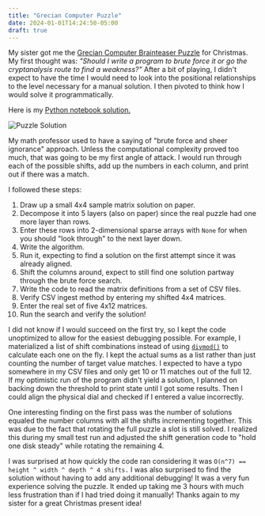 ```yaml
---
title: "Grecian Computer Puzzle"
date: 2024-01-01T14:24:50-05:00
draft: true
---
```


My sister got me the [Grecian Computer Brainteaser Puzzle](https://www.amazon.com/True-Genius-Grecian-Computer/dp/B08469GT8K) for Christmas. My first thought was: _"Should I write a program to brute force it or go the cryptanalysis route to find a weakness?"_ After a bit of playing, I didn't expect to have the time I would need to look into the positional relationships to the level necessary for a manual solution. I then pivoted to think how I would solve it programmatically.

Here is my [Python notebook solution.](https://github.com/danieladams456/blog-danieladamstech/blob/main/content/code-examples/grecian-computer-puzzle/puzzle.ipynb)

![Puzzle Solution](https://images.danieladamstech.com/2023-grecian-computer-puzzle-small.jpg)

My math professor used to have a saying of "brute force and sheer ignorance" approach. Unless the computational complexity proved too much, that was going to be my first angle of attack. I would run through each of the possible shifts, add up the numbers in each column, and print out if there was a match.

I followed these steps:

1. Draw up a small 4x4 sample matrix solution on paper.
2. Decompose it into 5 layers (also on paper) since the real puzzle had one more layer than rows.
3. Enter these rows into 2-dimensional sparse arrays with `None` for when you should "look through" to the next layer down.
4. Write the algorithm.
5. Run it, expecting to find a solution on the first attempt since it was already aligned.
6. Shift the columns around, expect to still find one solution partway through the brute force search.
7. Write the code to read the matrix definitions from a set of CSV files.
8. Verify CSV ingest method by entering my shifted 4x4 matrices.
9. Enter the real set of five 4x12 matrices.
10. Run the search and verify the solution!

I did not know if I would succeed on the first try, so I kept the code unoptimized to allow for the easiest debugging possible. For example, I materialized a list of shift combinations instead of using [`divmod()`](https://docs.python.org/3/library/functions.html#divmod) to calculate each one on the fly. I kept the actual sums as a list rather than just counting the number of target value matches. I expected to have a typo somewhere in my CSV files and only get 10 or 11 matches out of the full 12. If my optimistic run of the program didn't yield a solution, I planned on backing down the threshold to print state until I got some results. Then I could align the physical dial and checked if I entered a value incorrectly.

One interesting finding on the first pass was the number of solutions equaled the number columns with all the shifts incrementing together. This was due to the fact that rotating the full puzzle a slot is still solved. I realized this during my small test run and adjusted the shift generation code to "hold one disk steady" while rotating the remaining 4.

I was surprised at how quickly the code ran considering it was `O(n^7) == height ^ width ^ depth ^ 4 shifts.` I was also surprised to find the solution without having to add any additional debugging! It was a very fun experience solving the puzzle. It ended up taking me 3 hours with much less frustration than if I had tried doing it manually! Thanks again to my sister for a great Christmas present idea!
